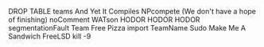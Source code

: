 
DROP TABLE teams
And Yet It Compiles
NPcompete (We don't have a hope of finishing)
noComment
WATson
HODOR HODOR HODOR
segmentationFault
Team Free Pizza
import TeamName
Sudo Make Me A Sandwich
FreeLSD
kill -9

